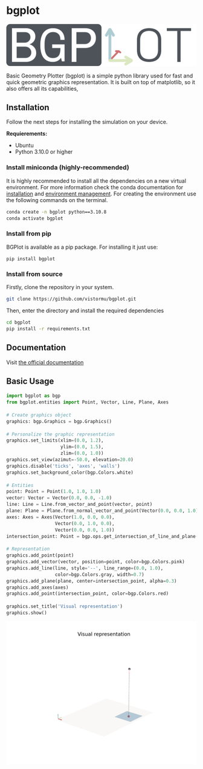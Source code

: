 # bgplot

![alt text](/bgplot/assets/bgplot_logo.png)

Basic Geometry Plotter (bgplot) is a simple python library used for fast and quick geometric graphics representation. It is built on top of matplotlib, so it also offers all its capabilities,

## Installation

Follow the next steps for installing the simulation on your device.

**Requierements:**
- Ubuntu
- Python 3.10.0 or higher

### Install miniconda (highly-recommended)
It is highly recommended to install all the dependencies on a new virtual environment. For more information check the conda documentation for [installation](https://conda.io/projects/conda/en/latest/user-guide/install/index.html) and [environment management](https://conda.io/projects/conda/en/latest/user-guide/tasks/manage-environments.html). For creating the environment use the following commands on the terminal.

```bash
conda create -n bgplot python==3.10.8
conda activate bgplot
```

### Install from pip
BGPlot is available as a pip package. For installing it just use:

```
pip install bgplot
```

### Install from source
Firstly, clone the repository in your system.
```bash
git clone https://github.com/vistormu/bgplot.git
```

Then, enter the directory and install the required dependencies
```bash
cd bgplot
pip install -r requirements.txt
```

## Documentation
Visit [the official documentation](https://bgplot.readthedocs.io/en/latest/)

## Basic Usage
```python
import bgplot as bgp
from bgplot.entities import Point, Vector, Line, Plane, Axes

# Create graphics object
graphics: bgp.Graphics = bgp.Graphics()

# Personalize the graphic representation
graphics.set_limits(xlim=(0.0, 1.2),
                    ylim=(0.0, 1.5),
                    zlim=(0.0, 1.0))
graphics.set_view(azimut=-50.0, elevation=20.0)
graphics.disable('ticks', 'axes', 'walls')
graphics.set_background_color(bgp.Colors.white)

# Entities
point: Point = Point(1.0, 1.0, 1.0)
vector: Vector = Vector(0.0, 0.0, -1.0)
line: Line = Line.from_vector_and_point(vector, point)
plane: Plane = Plane.from_normal_vector_and_point(Vector(0.0, 0.0, 1.0), Point(0.0, 0.0, 0.0))
axes: Axes = Axes(Vector(1.0, 0.0, 0.0),
                  Vector(0.0, 1.0, 0.0),
                  Vector(0.0, 0.0, 1.0))
intersection_point: Point = bgp.ops.get_intersection_of_line_and_plane(line, plane)

# Representation
graphics.add_point(point)
graphics.add_vector(vector, position=point, color=bgp.Colors.pink)
graphics.add_line(line, style='--', line_range=(0.0, 1.0),
                  color=bgp.Colors.gray, width=0.7)
graphics.add_plane(plane, center=intersection_point, alpha=0.3)
graphics.add_axes(axes)
graphics.add_point(intersection_point, color=bgp.Colors.red)

graphics.set_title('Visual representation')
graphics.show()

```
![alt text](/bgplot/assets/bgplot_figure.png)

